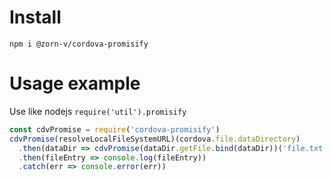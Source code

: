 # Install

`npm i @zorn-v/cordova-promisify`

# Usage example

Use like nodejs `require('util').promisify`

```js
const cdvPromise = require('cordova-promisify')
cdvPromise(resolveLocalFileSystemURL)(cordova.file.dataDirectory)
  .then(dataDir => cdvPromise(dataDir.getFile.bind(dataDir))('file.txt', {create: true}))
  .then(fileEntry => console.log(fileEntry))
  .catch(err => console.error(err))
````
